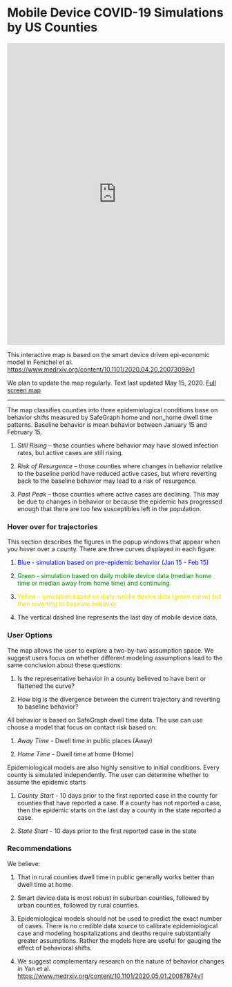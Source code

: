 
# Mobile Device COVID-19 Simulations by US Counties

<iframe id="Map"  style=" height:700px; width:100%;" scrolling="no"  frameborder="0" src="https://jbayham.github.io/maps/distancing/distancing.html"></iframe>

This interactive map is based on the smart device driven epi-economic model in Fenichel et al. 
https://www.medrxiv.org/content/10.1101/2020.04.20.20073098v1

We plan to update the map regularly.  Text last updated May 15, 2020.  [Full screen map](https://jbayham.github.io/maps/distancing/distancing.html) 

-----------

The map classifies counties into three epidemiological conditions base on behavior shifts measured by SafeGraph home and non_home dwell time patterns. Baseline behavior is mean behavior between January 15 and February 15. 

1.	*Still Rising* – those counties where behavior may have slowed infection rates, but active cases are still rising.

2.	*Risk of Resurgence* – those counties where changes in behavior relative to the baseline period have reduced active cases, but where reverting back to the baseline behavior may lead to a risk of resurgence.

3.	*Past Peak* – those counties where active cases are declining.  This may be due to changes in behavior or because the epidemic has progressed enough that there are too few susceptibles left in the population. 

### Hover over for trajectories

This section describes the figures in the popup windows that appear when you hover over a county.  There are three curves displayed in each figure:

1.  <span style="color:blue">Blue - simulation based on pre-epidemic behavior (Jan 15 - Feb 15) </style> 

2.  <span style="color:green">Green - simulation based on daily mobile device data (median home time or median away from home time) and continuing  </style>

3.  <span style="color:gold">Yellow - simulation based on daily mobile device data (green curve) but then reverting to baseline behavior  </style>

4. The vertical dashed line represents the last day of mobile device data.

  
### User Options

The map allows the user to explore a two-by-two assumption space. We suggest users focus on whether different modeling assumptions lead to the same conclusion about these questions: 

1.	Is the representative behavior in a county believed to have bent or flattened the curve?

2.	How big is the divergence between the current trajectory and reverting to baseline behavior?


All behavior is based on SafeGraph dwell time data. The use can use choose a model that focus on contact risk based on:

1.	*Away Time* - Dwell time in public places (Away)

2.	*Home Time* - Dwell time at home (Home)


Epidemiological models are also highly sensitive to initial conditions. Every county is simulated independently.  The user can determine whether to assume the epidemic starts 

1.	*County Start* - 10 days prior to the first reported case in the county for counties that have reported a case. If a county has not reported a case, then the epidemic starts on the last day a county in the state reported a case. 

2.	*State Start* - 10 days prior to the first reported case in the state





### Recommendations 

We believe:


1.	That in rural counties dwell time in public generally works better than dwell time at home.


2.	Smart device data is most robust in suburban counties, followed by urban counties, followed by rural counties. 


3.	Epidemiological models should not be used to predict the exact number of cases. There is no credible data source to calibrate epidemiological case and modeling hospitalizations and deaths require substantially greater assumptions. Rather the models here are useful for gauging the effect of behavioral shifts. 


4.	We suggest complementary research on the nature of behavior changes in Yan et al. https://www.medrxiv.org/content/10.1101/2020.05.01.20087874v1
